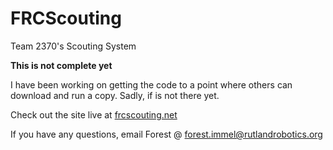 # FRCScouting
Team 2370's Scouting System

**This is not complete yet**

I have been working on getting the code to a point where others can download and run a copy. Sadly, if is not there yet.

Check out the site live at [frcscouting.net](https://frcscouting.net/prod/)

If you have any questions, email Forest @ forest.immel@rutlandrobotics.org

